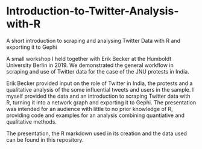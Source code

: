 # Introduction-to-Twitter-Analysis-with-R
A short introduction to scraping and analysing Twitter Data with R and exporting it to Gephi

A small workshop I held together with Erik Becker at the Humboldt University Berlin in 2019. We demonstrated the general workflow in scraping and use of Twitter data for the case of the JNU protests in India. 

Erik Becker provided input on the role of Twitter in India, the protests and a qualitative analysis of the some influential tweets and users in the sample. I myself provided the data and an introduction to scraping Twitter data with R, turning it into a network graph and exporting it to Gephi. The presentation was intended for an audience with little to no prior knowledge of R, providing code and examples for an analysis combining quantiative and qualitative methods. 

The presentation, the R markdown used in its creation and the data used can be found in this repository.
